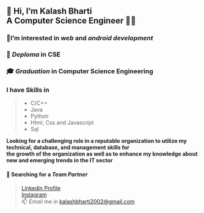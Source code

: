  👋  Hi, I’m Kalash Bharti<br> 
 A Computer Science Engineer  🧑‍💻
 -
### 👀I’m interested in $web$ and $android$ $development$ <br>
### 🏫 $Deploma$ <b>in CSE </b>
### 🎓 $Graduation$ in <b>Computer Science Engineering</u></b>
### I have Skills in <br>
>* C/C++
>* Java
>* Python
>* Html, Css and Javascript
>* Sql <br>

<b>Looking for a challenging role in a reputable
organization to utilize my technical, database, and
management skills for <br>the growth of the organization
as well as to enhance my knowledge about new and
emerging trends in the IT sector</b>
#### <b> 🔎  Searching for a</b> $Team$ $Partner$<br>
>[ Linkedin Profile ](https://www.linkedin.com/in/kalash-bharti-31842a251/)<br>
>[ Instagram ](https://www.instagram.com/kalashbharti26/)<br>
 📫  $Email$ me in  [kalashbharti2002@gmail.com](mailto:kalashbharti2002@gmail.com)
